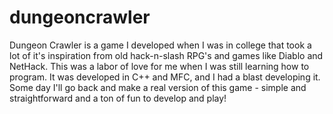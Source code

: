 # dungeoncrawler
Dungeon Crawler is a game I developed when I was in college that took a lot of it's inspiration from old hack-n-slash RPG's and games like Diablo and NetHack. This was a labor of love for me when I was still learning how to program. It was developed in C++ and MFC, and I had a blast developing it. Some day I'll go back and make a real version of this game - simple and straightforward and a ton of fun to develop and play!
